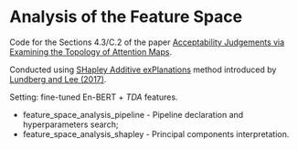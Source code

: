 # Analysis of the Feature Space

Code for the Sections 4.3/C.2 of the paper [Acceptability Judgements via Examining the Topology of Attention Maps](https://aclanthology.org/2022.findings-emnlp.7/).

Conducted using [SHapley Additive exPlanations](https://github.com/slundberg/shap) method introduced by [Lundberg and Lee (2017)](https://proceedings.neurips.cc/paper/2017/hash/8a20a8621978632d76c43dfd28b67767-Abstract.html).  

Setting: fine-tuned En-BERT + $\textit{TDA}$ features.

- feature_space_analysis_pipeline - Pipeline declaration and hyperparameters search;
- feature_space_analysis_shapley - Principal components interpretation.
